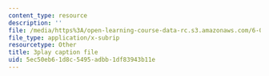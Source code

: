 ```yaml
---
content_type: resource
description: ''
file: /media/https%3A/open-learning-course-data-rc.s3.amazonaws.com/6-004-computation-structures-spring-2017/5ec50eb61d8c5495adbb1df83943b11e_0OX-DkYPB3c.vtt
file_type: application/x-subrip
resourcetype: Other
title: 3play caption file
uid: 5ec50eb6-1d8c-5495-adbb-1df83943b11e
---
```


